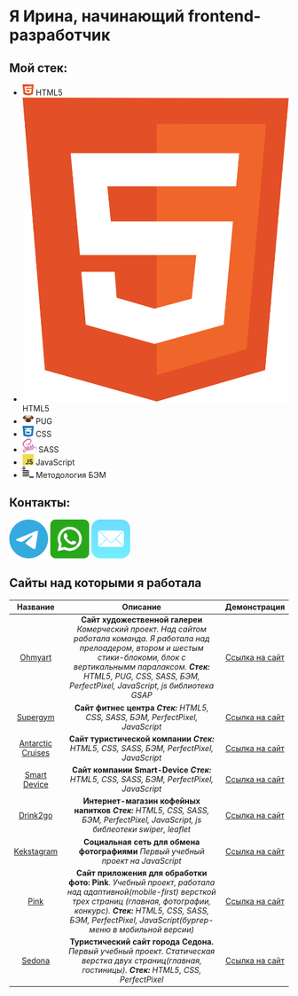 # Я Ирина, начинающий frontend-разработчик

## Мой стек:
  - <img src="img/html.svg" height="20" width="20" alt="HTML5"/> HTML5
  - ![Логотип](img/html.svg) HTML5
  - <img src="img/pug.svg" height="20" width="20" alt="PUG"/> PUG
  - <img src="img/css.svg" height="20" width="20" alt="CSS"/> CSS
  - <img src="img/sass.svg" height="25" width="25" alt="SASS"/> SASS
  - <img src="img/javascript.svg" height="20" width="20" alt="JavaScript"/> JavaScript
  - <img src="img/bem.svg" height="20" width="20" alt="БЭМ"/> Методология БЭМ

## Контакты: 
[![Telegram](img/telegram.svg)](https://msng.link/o?IrinaSitnikovaTula=tg) [![WhatsApp](img/whatsapp.svg)](https://msng.link/o?79207409910=wa) [![Mail](img/mail.svg)](mailto:irina_sit88@mail)


## Сайты над которыми я работала
Название | Описание | Демонстрация
:-:|:-:|:-:
[Ohmyart](https://github.com/SitnikovaIrina/ohmyart)| __Сайт художественной галереи__ _Комерческий проект. Над сайтом работала команда. Я работала над прелоадером, втором и шестым стики-блокоми, блок с вертикальнымм паралаксом. **Стек:** HTML5, PUG, CSS, SASS, БЭМ, PerfectPixel, JavaScript, js библиотека GSAP_|[Ссылка на сайт](https://sitnikovairina.github.io/ohmyart/)
[Supergym](https://github.com/SitnikovaIrina/supergym)| __Сайт фитнес центра__ _**Стек:** HTML5, CSS, SASS, БЭМ, PerfectPixel, JavaScript_ | [Ссылка на сайт](https://sitnikovairina.github.io/supergym/)
[Antarctic Cruises](https://github.com/SitnikovaIrina/antarctic-cruises)| __Сайт туристической компании__ _**Стек:** HTML5, CSS, SASS, БЭМ, PerfectPixel, JavaScript_ |[Ссылка на сайт](https://sitnikovairina.github.io/antarctic-cruises/)
[Smart Device](https://github.com/SitnikovaIrina/smart-device)| __Сайт компании Smart-Device__ _**Стек:** HTML5, CSS, SASS, БЭМ, PerfectPixel, JavaScript_ |[Ссылка на сайт](https://sitnikovairina.github.io/smart-device/)
[Drink2go](https://github.com/SitnikovaIrina/drink2go)| __Интернет-магазин кофейных напитков__ _**Стек:** HTML5, CSS, SASS, БЭМ, PerfectPixel, JavaScript, js библеотеки swiper, leaflet_  |[Ссылка на сайт](https://sitnikovairina.github.io/drink2go/)
[Kekstagram](https://github.com/SitnikovaIrina/kekstagram)| __Социальная сеть для обмена фотографиями__ _Первый учебный проект на JavaScript_ | [Ссылка на сайт](https://sitnikovairina.github.io/kekstagram/)
[Pink](https://github.com/SitnikovaIrina/pink) | __Сайт приложения для обработки фото: Pink__. _Учебный проект, работала над адаптивной(mobile-first) версткой трех страниц (главная, фотографии, конкурс). **Стек:** HTML5, CSS, SASS, БЭМ, PerfectPixel, JavaScript(бургер-меню в мобильной версии)_| [Ссылка на сайт](https://sitnikovairina.github.io/pink/)
[Sedona](https://github.com/SitnikovaIrina/sedona) | __Туристический сайт города Седона.__ _Первый учебный проект. Статическая верстка двух страниц(главная, гостиницы). **Стек:** HTML5, CSS, PerfectPixel_ | [Ссылка на сайт](https://sitnikovairina.github.io/sedona/)
